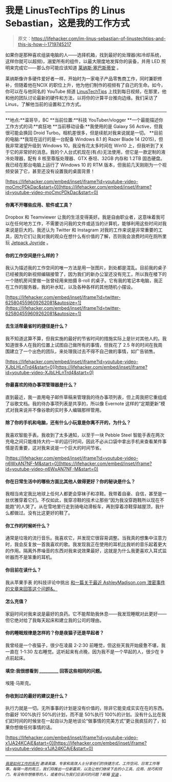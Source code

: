 # 我是 LinusTechTips 的 Linus Sebastian，这是我的工作方式

> 原文：<https://lifehacker.com/im-linus-sebastian-of-linustechtips-and-this-is-how-i-1719745217>

如果你是那种喜欢组装电脑的人——选择机箱，找到最好的处理器(和冷却系统，这样你就可以超频)，溺爱所有的组件，以最大限度地发挥你的装备，并用 LED 照明来完成它——那么你可能应该知道 [莱纳斯·塞巴斯蒂安](https://www.youtube.com/user/LinusTechTips) 。



莱纳斯像许多硬件爱好者一样，开始时为一家电子产品零售商工作，同时兼职修补，但随着他在NCIX 的职位上升，他为他们制作的视频有了自己的生命。如今，你可以在与他同名的 YouTube 频道 [LinusTechTips](https://www.youtube.com/user/LinusTechTips) 上找到每日视频，在那里，他和他的团队讨论最新的硬件和方法，以将你的计算平台推向边缘。我们采访了 Linus，了解他当前的设置和工作方式。

* * *

**地点:**温哥华，BC
**当前位置:**科技 YouTuber/vlogger
**一个最能描述你工作方式的词:**疯狂地
**当前移动设备:**我使用的是 Galaxy S6 Active，但我很可能会换回 Droid Turbo。相机差很多，但是续航对我来说就是一切。
**目前的电脑:**我现在运行的是一台配备 Windows 8.1 的 Razer Blade 14 (2015)，但我非常渴望升级到 Windows 10。我没有花太多时间在 Win10 上，但我听到了关于它的非常好的消息。我的个人台式机现在(有点)无法使用，但它是一款定制的液冷处理器，配有 8 核至尊版处理器、GTX 泰坦、32GB 内存和 1.2TB 固态硬盘。我已经在那台电脑上运行了 Windows 10 的 RTM 版本，但我前几天刚刚为一个视频安装了它，甚至还没有设置我的桌面背景！

 [https://lifehacker.com/embed/inset/iframe?id=youtube-video-moCmcPDkDac&start=0](https://lifehacker.com/embed/inset/iframe?id=youtube-video-moCmcPDkDac&start=0) 

#### 你离不开哪些应用、软件或工具？

Dropbox 和 Teamviewer 让我的生活变得美好。我是自由职业者，这意味着我可以在任何地方工作，不需要访问我的文件或适当的计算机，能够利用这些时间对我来说是巨大的。我还认为 Twitter 和 Instagram 对我的工作来说是非常重要的工具，因为它们让我对我的观众在想什么有价值的了解，否则我会浪费时间在厕所里玩 [Jetpack Joyride](http://halfbrick.com/our-games/jetpack-joyride/) 。

#### 你的工作空间是什么样的？

我认为描述我的工作空间的唯一方法是用一张图片。到处都是混乱。目前我的桌子已经被我的新视频编辑接管了，因为我们的新办公室还没有完工，所以我在楼下的一个随机房间里做一张曾经用来拍摄 B-roll 的桌子。它有我的笔记本电脑，我正在工作的服务器，我的补水缸，以及各种各样的其他随机小摆设。

 [https://lifehacker.com/embed/inset/iframe?id=twitter-625804559609262081&autosize=1](https://lifehacker.com/embed/inset/iframe?id=twitter-625804559609262081&autosize=1) 

#### 去生活帮最省时的捷径是什么？

我不知道这算不算，但我实施的最好的节省时间的措施实际上是针对其他人的。我知道很多人在我的位置上试图自己做所有的事情，但我花了 2.5 年的时间在我周围建立了一个出色的团队，来处理我过去不得不自己做的事情，如广告销售。

 [https://lifehacker.com/embed/inset/iframe?id=youtube-video-XJbLHLnTrd4&start=0](https://lifehacker.com/embed/inset/iframe?id=youtube-video-XJbLHLnTrd4&start=0) 

#### 你最喜欢的待办事项管理器是什么？

直到最近，我一直用电子邮件草稿来管理我的待办事项列表，但上周我把它重组成了谷歌文档。我的待办事项列表是共享的，所以像 Evernote 这样的“定期更新”模式对我来说并不像谷歌的实时多人编辑那样管用。

#### 除了你的手机和电脑，还有什么小玩意是你离不开的，为什么？

我喜欢智能手表。我收到了太多通知，以至于一块 Pebble Steel 智能手表在两次充电之间只能维持大约一半的运行时间，因此不必从口袋中拿出手机来查看某件事情是否重要，这对我来说是一个巨大的时间节省。

 [https://lifehacker.com/embed/inset/iframe?id=youtube-video-n6WxAN7NF-M&start=0](https://lifehacker.com/embed/inset/iframe?id=youtube-video-n6WxAN7NF-M&start=0) 

#### 你在日常生活中的哪些方面比其他人做得更好？你的秘诀是什么？

我相当肯定我比地球上任何人都更会穿袜子和凉鞋。我带着自豪、自信，甚至是一丝优雅穿着它们。不仅如此，我穿凉鞋的技术让那些“因为我没穿跑鞋所以现在不能跑”的人哭了。从在雪地里行走到骑电动滑板车，再到穿着凉鞋穿越屋顶，我什么都做过。没有比这更好的鞋了。

#### 你工作的时候听什么？

通常是垃圾的流行音乐。我喜欢它，并发现它很容易调整。当我真的想集中注意力时，我会反复放一首我喜欢的歌。我发现我正在使用的耳机比我听的音乐起着更大的作用。隔离外界噪音的东西对我来说效果最好，这就是为什么我更喜欢入耳式监听器而不是笨重的耳机。

#### 你目前在读什么？

我从苹果手表 的科技评论中挑出 [和一篇关于最近 AshleyMadison.com 泄密事件的文章来回答这个问题&。](http://www.anandtech.com/show/9381/the-apple-watch-review)

#### 怎么充值？

家庭时间对我来说是最好的良药。它不能帮助我休息——我发现睡眠对此更好——但它绝对给了我每天起床和建立我的公司的理由。

#### 你的睡眠规律是怎样的？你是夜猫子还是早起者？

我曾经是一个夜猫子，很少在凌晨 2-2:30 前睡觉，但这些天我开始疲惫不堪，我一直在 1-1:30 左右睡觉。这听起来有点晚，因为我不是一个早起的人，很少在 9 点前起床。

#### 填空:我很想看到 _________ 回答这些相同的问题。

埃隆·马斯克。

#### 你收到过的最好的建议是什么？

执行力就是一切。无所事事的计划是没有价值的，除非它能变成实实在在的东西。你最好 100%执行 50%的计划，而不是 50%执行 100%的计划。没有什么比在我们赶时间的时候坐在一起自以为是地谈论“做事情的完美方式”更让我疯狂的了，如果你想做任何事情的话。

 [https://lifehacker.com/embed/inset/iframe?id=youtube-video-x1JA24KCAjE&start=0](https://lifehacker.com/embed/inset/iframe?id=youtube-video-x1JA24KCAjE&start=0) 

* * *

<small></small>*[<small>*我是如何工作的系列*</small>](http://lifehacker.com/how-i-work/#_ga=1.9298677.1720946729.1390842781) <small>*邀请英雄、专家和高效人士分享他们的快捷方式、工作空间、日常工作等等。每隔一周的周三，我们将推出一位新嘉宾，以及让他们继续下去的小工具、应用、技巧和窍门。有没有你想推荐的人，或者你认为我们应该问的问题？邮箱*</small> [<small>*安迪*</small>](mailto:andy@lifehacker.com) <small>*。*</small>*